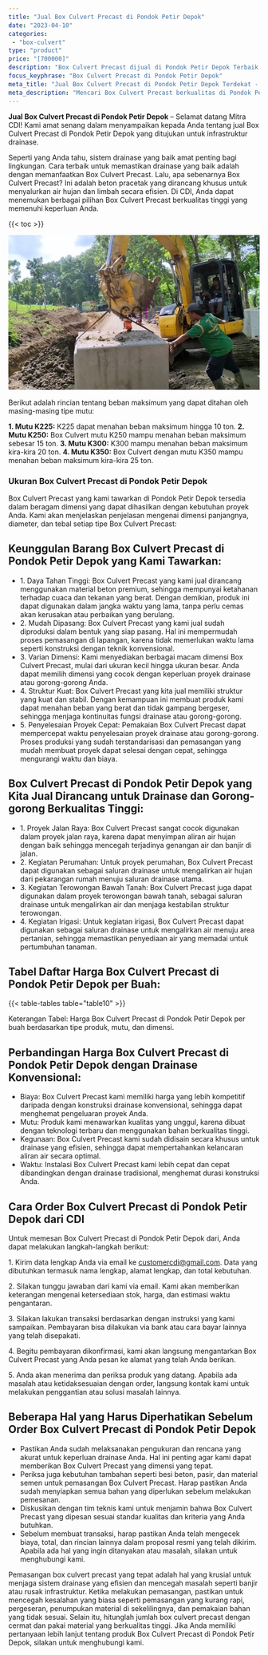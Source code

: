 ```yaml
---
title: "Jual Box Culvert Precast di Pondok Petir Depok"
date: "2023-04-10"
categories:
 - "box-culvert"
type: "product"
price: "[700000]"
description: "Box Culvert Precast dijual di Pondok Petir Depok Terbaik. Box Culvert Precast profesional untuk kebutuhan konstruksi dengan performa optimal. Hubungi kami untuk konsultasi mendalam."
focus_keyphrase: "Box Culvert Precast di Pondok Petir Depok"
meta_title: "Jual Box Culvert Precast di Pondok Petir Depok Terdekat - CDI"
meta_description: "Mencari Box Culvert Precast berkualitas di Pondok Petir Depok? Kami adalah solusi tepat dengan solusi terbaik. Klik untuk penawaran istimewa."
---
```


**Jual Box Culvert Precast di Pondok Petir Depok** – Selamat datang Mitra CDI! Kami amat senang dalam menyampaikan kepada Anda tentang jual Box Culvert Precast di Pondok Petir Depok yang ditujukan untuk infrastruktur drainase.

Seperti yang Anda tahu, sistem drainase yang baik amat penting bagi lingkungan. Cara terbaik untuk memastikan drainase yang baik adalah dengan memanfaatkan Box Culvert Precast. Lalu, apa sebenarnya Box Culvert Precast? Ini adalah beton pracetak yang dirancang khusus untuk menyalurkan air hujan dan limbah secara efisien. Di CDI, Anda dapat menemukan berbagai pilihan Box Culvert Precast berkualitas tinggi yang memenuhi keperluan Anda.

{{< toc >}}

![Jual Box Culvert Precast di Pondok Petir Depok](/images/box-culvert/box-culvert-09.jpg)

Berikut adalah rincian tentang beban maksimum yang dapat ditahan oleh masing-masing tipe mutu:

**1\. Mutu K225:** K225 dapat menahan beban maksimum hingga 10 ton.
**2\. Mutu K250:** Box Culvert mutu K250 mampu menahan beban maksimum sebesar 15 ton.
**3\. Mutu K300:** K300 mampu menahan beban maksimum kira-kira 20 ton.
**4\. Mutu K350:** Box Culvert dengan mutu K350 mampu menahan beban maksimum kira-kira 25 ton.

### Ukuran Box Culvert Precast di Pondok Petir Depok

Box Culvert Precast yang kami tawarkan di Pondok Petir Depok tersedia dalam beragam dimensi yang dapat dihasilkan dengan kebutuhan proyek Anda. Kami akan menjelaskan penjelasan mengenai dimensi panjangnya, diameter, dan tebal setiap tipe Box Culvert Precast: 

## Keunggulan Barang Box Culvert Precast di Pondok Petir Depok yang Kami Tawarkan:

*   1\. Daya Tahan Tinggi: Box Culvert Precast yang kami jual dirancang menggunakan material beton premium, sehingga mempunyai ketahanan terhadap cuaca dan tekanan yang berat. Dengan demikian, produk ini dapat digunakan dalam jangka waktu yang lama, tanpa perlu cemas akan kerusakan atau perbaikan yang berulang.
*   2\. Mudah Dipasang: Box Culvert Precast yang kami jual sudah diproduksi dalam bentuk yang siap pasang. Hal ini mempermudah proses pemasangan di lapangan, karena tidak memerlukan waktu lama seperti konstruksi dengan teknik konvensional.
*   3\. Varian Dimensi: Kami menyediakan berbagai macam dimensi Box Culvert Precast, mulai dari ukuran kecil hingga ukuran besar. Anda dapat memilih dimensi yang cocok dengan keperluan proyek drainase atau gorong-gorong Anda.
*   4\. Struktur Kuat: Box Culvert Precast yang kita jual memiliki struktur yang kuat dan stabil. Dengan kemampuan ini membuat produk kami dapat menahan beban yang berat dan tidak gampang bergeser, sehingga menjaga kontinuitas fungsi drainase atau gorong-gorong.
*   5\. Penyelesaian Proyek Cepat: Pemakaian Box Culvert Precast dapat mempercepat waktu penyelesaian proyek drainase atau gorong-gorong. Proses produksi yang sudah terstandarisasi dan pemasangan yang mudah membuat proyek dapat selesai dengan cepat, sehingga mengurangi waktu dan biaya.

## Box Culvert Precast di Pondok Petir Depok yang Kita Jual Dirancang untuk Drainase dan Gorong-gorong Berkualitas Tinggi:

*   1\. Proyek Jalan Raya: Box Culvert Precast sangat cocok digunakan dalam proyek jalan raya, karena dapat menyimpan aliran air hujan dengan baik sehingga mencegah terjadinya genangan air dan banjir di jalan.
*   2\. Kegiatan Perumahan: Untuk proyek perumahan, Box Culvert Precast dapat digunakan sebagai saluran drainase untuk mengalirkan air hujan dari pekarangan rumah menuju saluran drainase utama.
*   3\. Kegiatan Terowongan Bawah Tanah: Box Culvert Precast juga dapat digunakan dalam proyek terowongan bawah tanah, sebagai saluran drainase untuk mengalirkan air dan menjaga kestabilan struktur terowongan.
*   4\. Kegiatan Irigasi: Untuk kegiatan irigasi, Box Culvert Precast dapat digunakan sebagai saluran drainase untuk mengalirkan air menuju area pertanian, sehingga memastikan penyediaan air yang memadai untuk pertumbuhan tanaman.

## Tabel Daftar Harga Box Culvert Precast di Pondok Petir Depok per Buah:

{{< table-tables table="table10" >}}

Keterangan Tabel: Harga Box Culvert Precast di Pondok Petir Depok per buah berdasarkan tipe produk, mutu, dan dimensi.

## Perbandingan Harga Box Culvert Precast di Pondok Petir Depok dengan Drainase Konvensional:

*   Biaya: Box Culvert Precast kami memiliki harga yang lebih kompetitif daripada dengan konstruksi drainase konvensional, sehingga dapat menghemat pengeluaran proyek Anda.
*   Mutu: Produk kami menawarkan kualitas yang unggul, karena dibuat dengan teknologi terbaru dan menggunakan bahan berkualitas tinggi.
*   Kegunaan: Box Culvert Precast kami sudah didisain secara khusus untuk drainase yang efisien, sehingga dapat mempertahankan kelancaran aliran air secara optimal.
*   Waktu: Instalasi Box Culvert Precast kami lebih cepat dan cepat dibandingkan dengan drainase tradisional, menghemat durasi konstruksi Anda.

## Cara Order Box Culvert Precast di Pondok Petir Depok dari CDI

Untuk memesan Box Culvert Precast di Pondok Petir Depok dari, Anda dapat melakukan langkah-langkah berikut:

1\.  Kirim data lengkap Anda via email ke customercdi@gmail.com. Data yang dibutuhkan termasuk nama lengkap, alamat lengkap, dan total kebutuhan.

2\.  Silakan tunggu jawaban dari kami via email. Kami akan memberikan keterangan mengenai ketersediaan stok, harga, dan estimasi waktu pengantaran.

3\.  Silakan lakukan transaksi berdasarkan dengan instruksi yang kami sampaikan. Pembayaran bisa dilakukan via bank atau cara bayar lainnya yang telah disepakati.

4\.  Begitu pembayaran dikonfirmasi, kami akan langsung mengantarkan Box Culvert Precast yang Anda pesan ke alamat yang telah Anda berikan.

5\.  Anda akan menerima dan periksa produk yang datang. Apabila ada masalah atau ketidaksesuaian dengan order, langsung kontak kami untuk melakukan penggantian atau solusi masalah lainnya.

## Beberapa Hal yang Harus Diperhatikan Sebelum Order Box Culvert Precast di Pondok Petir Depok

*   Pastikan Anda sudah melaksanakan pengukuran dan rencana yang akurat untuk keperluan drainase Anda. Hal ini penting agar kami dapat memberikan Box Culvert Precast yang dimensi yang tepat.
*   Periksa juga kebutuhan tambahan seperti besi beton, pasir, dan material semen untuk pemasangan Box Culvert Precast. Harap pastikan Anda sudah menyiapkan semua bahan yang diperlukan sebelum melakukan pemesanan.
*   Diskusikan dengan tim teknis kami untuk menjamin bahwa Box Culvert Precast yang dipesan sesuai standar kualitas dan kriteria yang Anda butuhkan.
*   Sebelum membuat transaksi, harap pastikan Anda telah mengecek biaya, total, dan rincian lainnya dalam proposal resmi yang telah dikirim. Apabila ada hal yang ingin ditanyakan atau masalah, silakan untuk menghubungi kami.

Pemasangan box culvert precast yang tepat adalah hal yang krusial untuk menjaga sistem drainase yang efisien dan mencegah masalah seperti banjir atau rusak infrastruktur. Ketika melakukan pemasangan, pastikan untuk mencegah kesalahan yang biasa seperti pemasangan yang kurang rapi, pergeseran, penumpukan material di sekelilingnya, dan pemakaian bahan yang tidak sesuai. Selain itu, hitunglah jumlah box culvert precast dengan cermat dan pakai material yang berkualitas tinggi. Jika Anda memiliki pertanyaan lebih lanjut tentang produk Box Culvert Precast di Pondok Petir Depok, silakan untuk menghubungi kami.